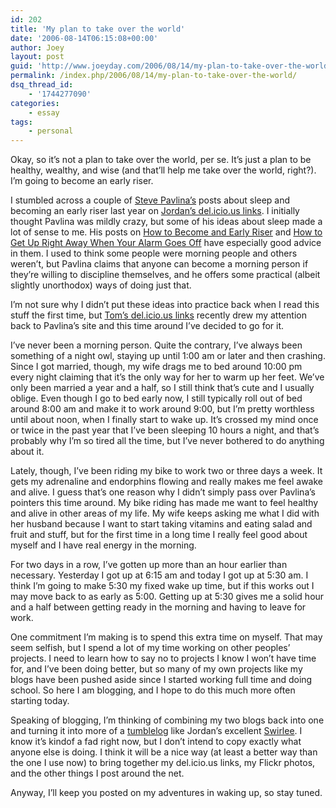 ```yaml
---
id: 202
title: 'My plan to take over the world'
date: '2006-08-14T06:15:08+00:00'
author: Joey
layout: post
guid: 'http://www.joeyday.com/2006/08/14/my-plan-to-take-over-the-world'
permalink: /index.php/2006/08/14/my-plan-to-take-over-the-world/
dsq_thread_id:
    - '1744277090'
categories:
    - essay
tags:
    - personal
---
```


Okay, so it’s not a plan to take over the world, per se. It’s just a plan to be healthy, wealthy, and wise (and that’ll help me take over the world, right?). I’m going to become an early riser.

I stumbled across a couple of [Steve Pavlina’s](http://www.stevepavlina.com) posts about sleep and becoming an early riser last year on [Jordan’s del.icio.us links](http://del.icio.us/interruptorjones). I initially thought Pavlina was mildly crazy, but some of his ideas about sleep made a lot of sense to me. His posts on [How to Become and Early Riser](http://www.stevepavlina.com/blog/2005/05/how-to-become-an-early-riser/) and [How to Get Up Right Away When Your Alarm Goes Off](http://www.stevepavlina.com/blog/2006/04/how-to-get-up-right-away-when-your-alarm-goes-off/) have especially good advice in them. I used to think some people were morning people and others weren’t, but Pavlina claims that anyone can become a morning person if they’re willing to discipline themselves, and he offers some practical (albeit slightly unorthodox) ways of doing just that.

I’m not sure why I didn’t put these ideas into practice back when I read this stuff the first time, but [Tom’s del.icio.us links](http://del.icio.us/tompreuss) recently drew my attention back to Pavlina’s site and this time around I’ve decided to go for it.

I’ve never been a morning person. Quite the contrary, I’ve always been something of a night owl, staying up until 1:00 am or later and then crashing. Since I got married, though, my wife drags me to bed around 10:00 pm every night claiming that it’s the only way for her to warm up her feet. We’ve only been married a year and a half, so I still think that’s cute and I usually oblige. Even though I go to bed early now, I still typically roll out of bed around 8:00 am and make it to work around 9:00, but I’m pretty worthless until about noon, when I finally start to wake up. It’s crossed my mind once or twice in the past year that I’ve been sleeping 10 hours a night, and that’s probably why I’m so tired all the time, but I’ve never bothered to do anything about it.

Lately, though, I’ve been riding my bike to work two or three days a week. It gets my adrenaline and endorphins flowing and really makes me feel awake and alive. I guess that’s one reason why I didn’t simply pass over Pavlina’s pointers this time around. My bike riding has made me want to feel healthy and alive in other areas of my life. My wife keeps asking me what I did with her husband because I want to start taking vitamins and eating salad and fruit and stuff, but for the first time in a long time I really feel good about myself and I have real energy in the morning.

For two days in a row, I’ve gotten up more than an hour earlier than necessary. Yesterday I got up at 6:15 am and today I got up at 5:30 am. I think I’m going to make 5:30 my fixed wake up time, but if this works out I may move back to as early as 5:00. Getting up at 5:30 gives me a solid hour and a half between getting ready in the morning and having to leave for work.

One commitment I’m making is to spend this extra time on myself. That may seem selfish, but I spend a lot of my time working on other peoples’ projects. I need to learn how to say no to projects I know I won’t have time for, and I’ve been doing better, but so many of my own projects like my blogs have been pushed aside since I started working full time and doing school. So here I am blogging, and I hope to do this much more often starting today.

Speaking of blogging, I’m thinking of combining my two blogs back into one and turning it into more of a [tumblelog](http://www.kottke.org/05/10/tumblelogs) like Jordan’s excellent [Swirlee](http://www.swirlee.org). I know it’s kindof a fad right now, but I don’t intend to copy exactly what anyone else is doing. I think it will be a nice way (at least a better way than the one I use now) to bring together my del.icio.us links, my Flickr photos, and the other things I post around the net.

Anyway, I’ll keep you posted on my adventures in waking up, so stay tuned.